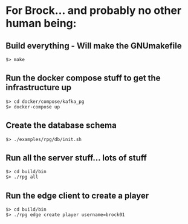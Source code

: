# For Brock... and probably no other human being:

## Build everything - Will make the GNUmakefile
```
$> make
```

## Run the docker compose stuff to get the infrastructure up
```
$> cd docker/compose/kafka_pg
$> docker-compose up
```

## Create the database schema
```
$> ./examples/rpg/db/init.sh
```

## Run all the server stuff... lots of stuff
```
$> cd build/bin
$> ./rpg all
```

## Run the edge client to create a player
```
$> cd build/bin
$> ./rpg edge create player username=brock01
```
